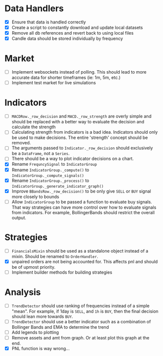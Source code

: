 # Data Handlers

- [X] Ensure that data is handled correctly
- [X] Create a script to constantly download and update local datasets
- [X] Remove all db references and revert back to using local files
- [X] Candle data should be stored individually by frequency

# Market

- [ ] Implement websockets instead of polling. This should lead to more accurate data for shorter timeframes (ie: 1m, 5m, etc.)
- [ ] Implement test market for live simulations

# Indicators

- [ ] `MACDRow._row_decision` and `MACD._row_strength` are overly simple and should be replaced with a better way to evaluate the decision and calculate the strength
- [ ] Calculating strength from indicators is a bad idea. Indicators should only be used to make decisions. The entire 'strength' concept should be removed.
- [ ] The arguments passed to `Indicator._row_decision` should exclusively be a `DataFrame`, not a `Series`.
- [ ] There should be a way to plot indicator decisions on a chart.
- [X] Rename `FrequncySignal` to `IndicatorGroup`
- [X] Rename `IndicatorGroup._compute()` to `IndicatorGroup._compute_signals()`
- [X] Rename `IndicatorGroup._process()` to `IndicatorGroup._generate_indicator_graph()`
- [X] Improve `BBandsRow._row_decision()` to be only give `SELL` or `BUY` signal more closely to bounds
- [ ] Allow `IndicatorGroup` to be passed a function to evaluate buy signals. That way strategies can have more control over how to evaluate signals from indicators. For example, BollingerBands should restrict the overall output.

# Strategies

- [ ] `FinancialsMixin` should be used as a standalone object instead of a mixin. Should be renamed to `OrderHandler`.
- [X] unpaired orders are not being accounted for. This affects pnl and should be of upmost priority.
- [ ] Implement builder methods for building strategies

# Analysis

- [ ] `TrendDetector` should use ranking of frequencies instead of a simple "mean". For example, if 1day is `SELL`, and `1h` is `BUY`, then the final decision should lean more towards `BUY`.
- [ ] `TrendDetector` should use a better indicator such as a combination of Bollinger Bands and EMA to determine the trend
- [ ] Add legends to plotting
- [ ] Remove assets and amt from graph. Or at least plot this graph at the end.
- [X] PNL function is way wrong...
